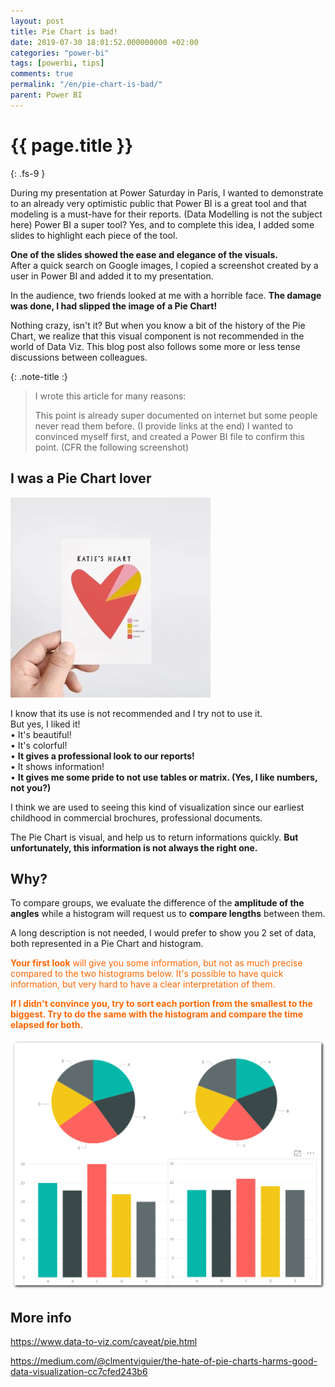 ```yaml
---
layout: post
title: Pie Chart is bad!
date: 2019-07-30 18:01:52.000000000 +02:00
categories: "power-bi"
tags: [powerbi, tips]
comments: true
permalink: "/en/pie-chart-is-bad/"
parent: Power BI
---
```

# {{ page.title }}
{: .fs-9 }

During my presentation at Power Saturday in Paris, I wanted to demonstrate to an already very optimistic public that Power BI is a great tool and that modeling is a must-have for their reports. (Data Modelling is not the subject here)
Power BI a super tool? Yes, and to complete this idea, I added some slides to highlight each piece of the tool.

<p><strong>One of the slides showed the ease and elegance of the visuals.</strong><br /> After a quick search on Google images, I copied a screenshot created by a user in Power BI and added it to my presentation.</p>
<p>In the audience, two friends looked at me with a horrible face. <strong>The damage was done, I had slipped the image of a Pie Chart!</strong></p>
<p>Nothing crazy, isn't it? But when you know a bit of the history of the Pie Chart, we realize that this visual component is not recommended in the world of Data Viz. This blog post also follows some more or less tense discussions between colleagues.</p>


{: .note-title :}
>I wrote this article for many reasons:
>
>This point is already super documented on internet but some people never read them before. (I provide links at the end)
>I wanted to convinced myself first, and created a Power BI file to confirm this point. (CFR the following screenshot)


<h2>I was a Pie Chart lover</h2>

![pie chart lover](../../assets/PieChartIsBad/PieChart_1.jpeg)


<p>I know that its use is not recommended and I try not to use it.<br />But yes, I liked it!<br />• It's beautiful!<br />• It's colorful!<br />• <strong>It gives a professional look to our reports!</strong><br />• It shows information!<br />• <strong>It gives me some pride to not use tables or matrix. (Yes, I like numbers, not you?)</strong></p>
<p>I think we are used to seeing this kind of visualization since our earliest childhood in commercial brochures, professional documents.</p>
<p>The Pie Chart is visual, and help us to return <g class="gr_ gr_16 gr-alert gr_gramm gr_inline_cards gr_run_anim Grammar multiReplace" id="16" data-gr-id="16">informations</g> quickly. <strong>But unfortunately, this information is not always the right one.</strong></p>



<h2>Why?</h2>

<p>To compare groups, we evaluate the difference of the <strong>amplitude of the angles</strong> while a histogram will request us to <strong>compare lengths</strong> between them.</p>
<p>A long description is not needed, I would prefer to show you 2 set of data, both represented in a Pie Chart and histogram.</p>
<p><span style="color: #ff6600;"><strong>Your first look</strong> will give you some information, but not as much precise compared to the two histograms below. It's possible to have quick information, but very hard to have a clear interpretation of them.<br /> </span></p>
<p><strong><span style="color: #ff6600;">If I didn't <g class="gr_ gr_12 gr-alert gr_gramm gr_inline_cards gr_run_anim Grammar multiReplace" id="12" data-gr-id="12">convince</g> you, try to sort each portion from the smallest to the biggest. Try to do the same with the histogram and compare the time elapsed for both.</span></strong></p>

![pie chart](../../assets/PieChartIsBad/PieChart_2.webp)

## More info

<p><a href="https://www.data-to-viz.com/caveat/pie.html">https://www.data-to-viz.com/caveat/pie.html</a></p>
<p><a href="https://medium.com/@clmentviguier/the-hate-of-pie-charts-harms-good-data-visualization-cc7cfed243b6">https://medium.com/@clmentviguier/the-hate-of-pie-charts-harms-good-data-visualization-cc7cfed243b6</a></p>
